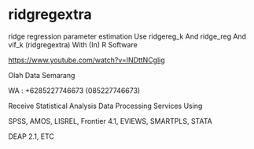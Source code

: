 # ridgregextra
ridge regression parameter estimation Use ridgereg_k And ridge_reg And vif_k (ridgregextra) With (In) R Software

https://www.youtube.com/watch?v=INDttNCglig

Olah Data Semarang

WA : +6285227746673 (085227746673)

Receive Statistical Analysis Data Processing Services Using

SPSS, AMOS, LISREL, Frontier 4.1, EVIEWS, SMARTPLS, STATA

DEAP 2.1, ETC
